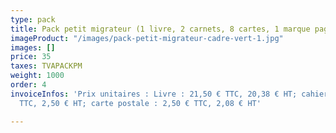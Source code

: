 ```yaml
---
type: pack
title: Pack petit migrateur (1 livre, 2 carnets, 8 cartes, 1 marque page)
imageProduct: "/images/pack-petit-migrateur-cadre-vert-1.jpg"
images: []
price: 35
taxes: TVAPACKPM
weight: 1000
order: 4
invoiceInfos: 'Prix unitaires : Livre : 21,50 € TTC, 20,38 € HT; cahier : 3 euros
  TTC, 2,50 € HT; carte postale : 2,50 € TTC, 2,08 € HT'

---
```


